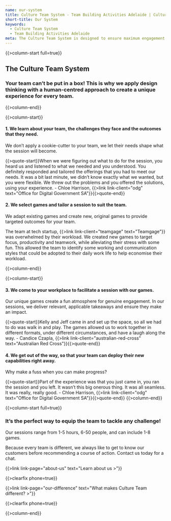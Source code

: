 ```yaml
---
name: our-system
title: Culture Team System - Team Building Activities Adelaide | Culture Team
short-title: Our System
keywords:
  - Culture Team System
  - Team Building Activities Adelaide
meta: The Culture Team System is designed to ensure maximum engagement with unique & challenging team building activities in Adelaide. Find out more today!
---
```

{{>column-start full=true}}

## The Culture Team System

### Your team can’t be put in a box! This is why we apply design thinking with a human-centred approach to create a unique experience for every team.

{{>column-end}}

{{>column-start}}
#### 1. We learn about your team, the challenges they face and the outcomes that they need.

We don’t apply a cookie-cutter to your team, we let their needs shape what the session will become.

{{>quote-start}}When we were figuring out what to do for the session, you heard us and listened to what we needed and you understood. You definitely responded and tailored the offerings that you had to meet our needs. It was a bit last minute, we didn’t know exactly what we wanted, but you were flexible. We threw out the problems and you offered the solutions, using your experience. - Chloe Harrison, {{>link link-client="odg" text="Office for Digital Government SA"}}{{>quote-end}}

#### 2. We select games and tailor a session to suit the team.

We adapt existing games and create new, original games to provide targeted outcomes for your team. 

The team at tech startup, {{>link link-client="teamgage" text="Teamgage"}} was overwhelmed by their workload. We created new games to target focus, productivity and teamwork, while alleviating their stress with some fun. This allowed the team to identify some working and communication styles that could be adopted to their daily work life to help economise their workload.

{{>column-end}}

{{>column-start}}

#### 3. We come to your workplace to facilitate a session with our games.

Our unique games create a fun atmosphere for genuine engagement. In our sessions, we deliver relevant, applicable takeaways and ensure they make an impact.

{{>quote-start}}Kelly and Jeff came in and set up the space, so all we had to do was walk in and play. The games allowed us to work together in different formats, under different circumstances, and have a laugh along the way. - Candice Czapla, {{>link link-client="australian-red-cross" text="Australian Red Cross"}}{{>quote-end}}

#### 4. We get out of the way, so that your team can deploy their new capabilities right away.

Why make a fuss when you can make progress?

{{>quote-start}}Part of the experience was that you just came in, you ran the session and you left. It wasn’t this big onerous thing. It was all seamless. It was really, really good. - Chloe Harrison, {{>link link-client="odg" text="Office for Digital Government SA"}}{{>quote-end}}
{{>column-end}}

{{>column-start full=true}}
### It’s the perfect way to equip the team to tackle any challenge!

Our sessions range from 1-5 hours, 6-50 people, and can include 1-8 games. 

Because every team is different, we always like to get to know our customers before recommending a course of action. Contact us today for a chat.

{{>link link-page="about-us" text="Learn about us >"}}

{{>clearfix phone=true}}

{{>link link-page="our-difference" text="What makes Culture Team different? >"}}

{{>clearfix phone=true}}

{{>column-end}}